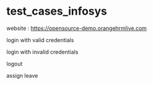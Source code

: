 # test_cases_infosys

website : https://opensource-demo.orangehrmlive.com

login with valid credentials


login with invalid credentials

logout

assign leave

